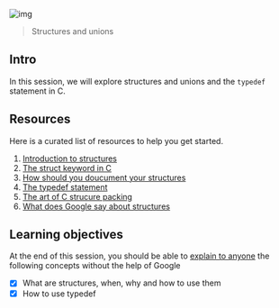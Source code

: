 ![img](https://assets.imaginablefutures.com/media/images/ALX_Logo.max-200x150.png)
> Structures and unions  

## Intro 
In this session, we will explore structures and unions and the <code>typedef</code> statement in C.

## Resources 
Here is a curated list of resources to help you get started.
1. [Introduction to structures](https://s3.amazonaws.com/alx-intranet.hbtn.io/uploads/misc/2021/1/6eb80c79c99f6125450a0dc11b300d46238d1a5a.pdf?X-Amz-Algorithm=AWS4-HMAC-SHA256&X-Amz-Credential=AKIARDDGGGOUSBVO6H7D%2F20221016%2Fus-east-1%2Fs3%2Faws4_request&X-Amz-Date=20221016T131613Z&X-Amz-Expires=86400&X-Amz-SignedHeaders=host&X-Amz-Signature=85c5048af18c4a72170da4a901b7f2f30db32f1d84b13b02dbd5cb9b2f93cdec)
2. [The struct keyword in C](https://en.wikipedia.org/wiki/Struct_(C_programming_language))
3. [How should you doucument your structures ](https://github.com/holbertonschool/Betty/wiki/Documentation:-Data-structures)
4. [The typedef statement](https://publications.gbdirect.co.uk//c_book/chapter8/typedef.html)
5. [The art of C strucure packing](http://www.catb.org/esr/structure-packing/)
6. [What does Google say about structures](https://www.google.com/search?q=Structures+in+C)

## Learning objectives 
At the end of this session, you should be able to [explain to anyone](https://fs.blog/feynman-learning-technique/) the following concepts without the help of Google


* [X] What are structures, when, why and how to use them
* [X] How to use typedef